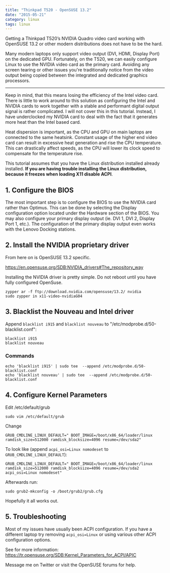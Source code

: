 ```yaml
---
title: "Thinkpad T520 - OpenSUSE 13.2"
date: "2015-05-21"
category: linux
tags: linux
---
```


Getting a Thinkpad T520’s NVIDIA Quadro video card working with OpenSUSE 13.2 or other modern distributions does not have to be the hard.

Many modern laptops only support video output (DVI, HDMI, Display Port) on the dedicated GPU. Fortunately, on the T520, we can easily configure Linux to use the NVIDIA video card as the primary card. Avoiding any screen tearing or other issues you're traditionally notice from the video output being copied between the integrated and dedicated graphics processors.

---

Keep in mind, that this means losing the efficiency of the Intel video card. There is little to work around to this solution as configuring the Intel and NVIDIA cards to work together with a stable and performant digital output signal is rather complicated. I will not cover this in this tutorial. Instead, I have underclocked my NVIDIA card to deal with the fact that it generates more heat than the Intel based card.

Heat dispersion is important, as the CPU and GPU on main laptops are connected to the same heatsink. Constant usage of the higher end video card can result in excessive heat generation and rise the CPU temperature. This can drastically affect speeds, as the CPU will lower its clock speed to compensate for the temperature rise.

This tutorial assumes that you have the Linux distribution installed already installed. **If you are having trouble installing the Linux distribution, because it freezes when loading X11 disable ACPI**.

## 1. Configure the BIOS

The most important step is to configure the BIOS to use the NVIDIA card rather than Optimus. This can be done by selecting the Display configuration option located under the Hardware section of the BIOS. You may also configure your primary display output (ie. DVI 1, DVI 2, Display Port 1, etc.). The configuration of the primary display output even works with the Lenovo Docking stations.

## 2. Install the NVIDIA proprietary driver

From here on is OpenSUSE 13.2 specific.

https://en.opensuse.org/SDB:NVIDIA_drivers#The_repository_way

Installing the NVIDIA driver is pretty simple. Do not reboot until you have fully configured OpenSuse.

```
zypper ar -f ftp://download.nvidia.com/opensuse/13.2/ nvidia
sudo zypper in x11-video-nvidiaG04
```

## 3. Blacklist the Nouveau and Intel driver

Append `blacklist i915` and `blacklist nouveau` to "/etc/modprobe.d/50-blacklist.conf":

```
blacklist i915
blacklist nouveau
```

### Commands

```
echo 'blacklist i915' | sudo tee  --append /etc/modprobe.d/50-blacklist.conf
echo 'blacklist nouveau' | sudo tee  --append /etc/modprobe.d/50-blacklist.conf
```

## 4. Configure Kernel Parameters

Edit /etc/default/grub

```
sudo vim /etc/default/grub
```

Change

```
GRUB_CMDLINE_LINUX_DEFAULT=" BOOT_IMAGE=/boot/x86_64/loader/linux ramdisk_size=512000 ramdisk_blocksize=4096 resume=/dev/sda2"
```

To look like (append `acpi_osi=Linux nomodeset` to `GRUB_CMDLINE_LINUX_DEFAULT`):

```
GRUB_CMDLINE_LINUX_DEFAULT=" BOOT_IMAGE=/boot/x86_64/loader/linux ramdisk_size=512000 ramdisk_blocksize=4096 resume=/dev/sda2 acpi_osi=Linux nomodeset"
```

Afterwards run:

```
sudo grub2-mkconfig -o /boot/grub2/grub.cfg
```

Hopefully it all works out.

## 5. Troubleshooting

Most of my issues have usually been ACPI configuration. If you have a different laptop try removing `acpi_osi=Linux` or using various other ACPI configuration options.

See for more information: https://tr.opensuse.org/SDB:Kernel_Parameters_for_ACPI/APIC

Message me on Twitter or visit the OpenSUSE forums for help.
